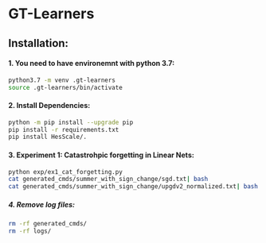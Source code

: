 # GT-Learners

## Installation:
#### 1. You need to have environemnt with python 3.7:
``` sh
python3.7 -m venv .gt-learners
source .gt-learners/bin/activate
```
#### 2. Install Dependencies:
```sh
python -m pip install --upgrade pip
pip install -r requirements.txt 
pip install HesScale/.
```

#### 3. Experiment 1: Catastrohpic forgetting in Linear Nets:
```sh
python exp/ex1_cat_forgetting.py
cat generated_cmds/summer_with_sign_change/sgd.txt| bash
cat generated_cmds/summer_with_sign_change/upgdv2_normalized.txt| bash
```

##### 4. Remove log files:
```sh
rm -rf generated_cmds/
rm -rf logs/
```